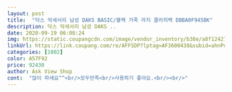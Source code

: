 ```yaml
---
layout: post 
title:  "닥스 악세서리 남성 DAKS BASIC/블랙 가죽 라지 클러치백 DBBA0F945BK" 
description: 닥스 악세서리 남성 DAKS ..
date: 2020-09-19 06:08:24 
img: https://static.coupangcdn.com/image/vendor_inventory/b38e/a8f124274c9cf4bceaf94a773da51a33c355f482c0823ca7f6a3acde2fe8.jpg 
linkUrl: https://link.coupang.com/re/AFFSDP?lptag=AF3600438&subid=ahnPublicAsk&pageKey=336103247&itemId=1072219739&vendorItemId=5563325116&traceid=V0-113-ac49a67a2092f054 
categories: [1002] 
color: A57F92 
price: 92430 
author: Ask View Shop 
cont:  "많이 파세요^^<br/>모두만족<br/>사용하기 좋아요.<br/><br/>" 
---
```

